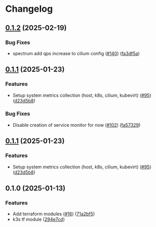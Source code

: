 # Changelog

## [0.1.2](https://github.com/fluencelabs/spectrum/compare/terraform-module-spectrum-v0.1.1...terraform-module-spectrum-v0.1.2) (2025-02-19)


### Bug Fixes

* spectrum add qps increase to cilium config ([#140](https://github.com/fluencelabs/spectrum/issues/140)) ([fa3df5a](https://github.com/fluencelabs/spectrum/commit/fa3df5a99d4f46cabbdb2036598e1ee18c868042))

## [0.1.1](https://github.com/fluencelabs/spectrum/compare/terraform-module-spectrum-v0.1.0...terraform-module-spectrum-v0.1.1) (2025-01-23)


### Features

* Setup system metrics collection (host, k8s, cilium, kubevirt) ([#95](https://github.com/fluencelabs/spectrum/issues/95)) ([d23d5b8](https://github.com/fluencelabs/spectrum/commit/d23d5b8c6d505462fc54cdb3c5b7ec6f0b226a74))


### Bug Fixes

* Disable creation of service monitor for now ([#102](https://github.com/fluencelabs/spectrum/issues/102)) ([fa57329](https://github.com/fluencelabs/spectrum/commit/fa5732905470e5af60b888538c0facc44a48968d))

## [0.1.1](https://github.com/fluencelabs/spectrum/compare/terraform-module-spectrum-v0.1.0...terraform-module-spectrum-v0.1.1) (2025-01-23)


### Features

* Setup system metrics collection (host, k8s, cilium, kubevirt) ([#95](https://github.com/fluencelabs/spectrum/issues/95)) ([d23d5b8](https://github.com/fluencelabs/spectrum/commit/d23d5b8c6d505462fc54cdb3c5b7ec6f0b226a74))

## 0.1.0 (2025-01-13)


### Features

* Add terraform modules ([#16](https://github.com/fluencelabs/spectrum/issues/16)) ([71a2bf5](https://github.com/fluencelabs/spectrum/commit/71a2bf52ab0f27fb818220e1b79d1759c5ef08ee))
* k3s tf module ([294e7cd](https://github.com/fluencelabs/spectrum/commit/294e7cda89d7e23a7ef4cfc0a3c87915ea499773))
